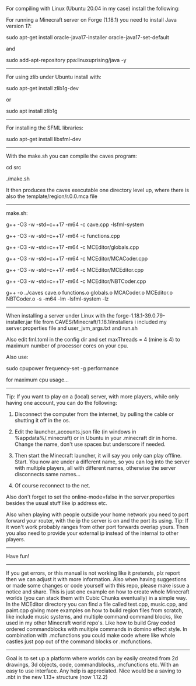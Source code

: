 For compiling with Linux (Ubuntu 20.04 in my case) install the following:

For running a Minecraft server on Forge (1.18.1) you need to install Java version 17:

sudo apt-get install oracle-java17-installer oracle-java17-set-default

and

sudo add-apt-repository ppa:linuxuprising/java -y
***
For using zlib under Ubuntu install with:

sudo apt-get install zlib1g-dev

or

sudo apt install zlib1g
***
For installing the SFML libraries:

sudo apt-get install libsfml-dev
***
With the make.sh you can compile the caves program:

cd src

./make.sh

It then produces the caves executable one directory level up, where there is also the template/region/r.0.0.mca file
***
make.sh:

g++ -O3 -w -std=c++17 -m64 -c cave.cpp -lsfml-system

g++ -O3 -w -std=c++17 -m64 -c functions.cpp

g++ -O3 -w -std=c++17 -m64 -c MCEditor/globals.cpp

g++ -O3 -w -std=c++17 -m64 -c MCEditor/MCACoder.cpp

g++ -O3 -w -std=c++17 -m64 -c MCEditor/MCEditor.cpp

g++ -O3 -w -std=c++17 -m64 -c MCEditor/NBTCoder.cpp

g++ -o ../caves cave.o functions.o globals.o MCACoder.o MCEditor.o NBTCoder.o -s -m64 -lm -lsfml-system -lz
***
When installing a server under Linux with the forge-1.18.1-39.0.79-installer.jar file from CAVES/Minecraft/1.18.1/installers i included my server.properties file and user_jvm_args.txt and run.sh

Also edit fml.toml in the config dir and set maxThreads = 4 (mine is 4) to maximum number of processor cores on your cpu.

Also use:

sudo cpupower frequency-set -g performance

for maximum cpu usage...
***
Tip: If you want to play on a (local) server, with more players, while only having one account, you can do the following:

1) Disconnect the computer from the internet, by pulling the cable or shutting it off in the os.

2) Edit the launcher_accounts.json file (in windows in %appdata%/.minecraft) or in Ubuntu in your .minecraft dir in home. Change the name, don't use spaces but underscore if needed.

3) Then start the Minecraft launcher, it will say you only can play offline. Start. You now are under a different name, so you can log into the server with multiple players, all with different names, otherwise the server disconnects same names...

4) Of course reconnect to the net.

Also don't forget to set the online-mode=false in the server.properties besides the usual stuff like ip address etc.

Also when playing with people outside your home network you need to port forward your router, with the ip the server is on and the port its using. Tip: If it won't work probably ranges from other port forwards overlap yours.
Then you also need to provide your external ip instead of the internal to other players.
***
Have fun!
***
If you get errors, or this manual is not working like it pretends, plz report then we can adjust it with more information. Also when having suggestions or made some changes or code yourself with this repo, please make issue a notice and share. This is just one example on how to create whole Minecraft worlds (you can stack them with Cubic Chunks eventually) in a simple way. In the MCEditor directory you can find a file called test.cpp, music.cpp, and paint.cpp giving more examples on how to build region files from scratch, like include music systems, and multiple command command blocks, like used in my other Minecraft world repo's. Like how to build Gray coded ordered commandblocks with multiple commands in domino effect style. In combination with .mcfunctions you could make code where like whole castles just pop out of the command blocks or .mcfunctions.
***
Goal is to set up a platform where worlds can by easily created from 2d drawings, 3d objects, code, commandblocks, .mcfunctions etc. With an easy to use interface. Any help is appreciated. Nice would be a saving to .nbt in the new 1.13+ structure (now 1.12.2)
 

